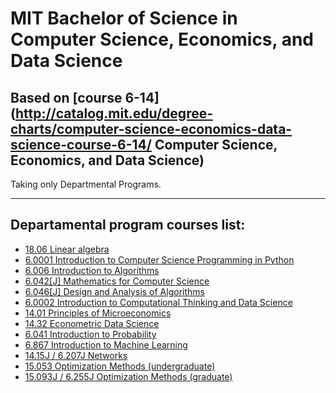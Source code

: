 # MIT Bachelor of Science in Computer Science, Economics, and Data Science
## Based on [course 6-14](http://catalog.mit.edu/degree-charts/computer-science-economics-data-science-course-6-14/ Computer Science, Economics, and Data Science)

Taking only Departmental Programs.
*********************************************

## Departamental program courses list:
- [18.06 Linear algebra](https://ocw.mit.edu/courses/mathematics/18-06-linear-algebra-spring-2010/index.htm)
- [6.0001 Introduction to Computer Science Programming in Python](https://ocw.mit.edu/courses/electrical-engineering-and-computer-science/6-0001-introduction-to-computer-science-and-programming-in-python-fall-2016/)
- [6.006 Introduction to Algorithms](https://ocw.mit.edu/courses/electrical-engineering-and-computer-science/6-006-introduction-to-algorithms-fall-2011/)
- [6.042[J] Mathematics for Computer Science](https://ocw.mit.edu/courses/electrical-engineering-and-computer-science/6-042j-mathematics-for-computer-science-fall-2010/)
- [6.046[J] Design and Analysis of Algorithms](https://ocw.mit.edu/courses/electrical-engineering-and-computer-science/6-046j-design-and-analysis-of-algorithms-spring-2015/)
- [6.0002 Introduction to Computational Thinking and Data Science](https://ocw.mit.edu/courses/electrical-engineering-and-computer-science/6-0002-introduction-to-computational-thinking-and-data-science-fall-2016/)
- [14.01 Principles of Microeconomics](https://ocw.mit.edu/courses/economics/14-01sc-principles-of-microeconomics-fall-2011/)
- [14.32 Econometric Data Science](https://ocw.mit.edu/courses/economics/14-32-econometrics-spring-2007/)
- [6.041 Introduction to Probability](https://ocw.mit.edu/courses/electrical-engineering-and-computer-science/6-041-probabilistic-systems-analysis-and-applied-probability-fall-2010/)
- [6.867 Introduction to Machine Learning](https://ocw.mit.edu/courses/electrical-engineering-and-computer-science/6-867-machine-learning-fall-2006/)
- [14.15J / 6.207J Networks](https://ocw.mit.edu/courses/economics/14-15j-networks-spring-2018/)
- [15.053 Optimization Methods (undergraduate)](https://ocw.mit.edu/courses/sloan-school-of-management/15-053-optimization-methods-in-management-science-spring-2013/)
- [15.093J / 6.255J Optimization Methods (graduate)](https://ocw.mit.edu/courses/sloan-school-of-management/15-093j-optimization-methods-fall-2009/)